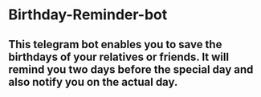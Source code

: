# Birthday-Reminder-bot
## This telegram bot enables you to save the birthdays of your relatives or friends. It will remind you two days before the special day and also notify you on the actual day.
